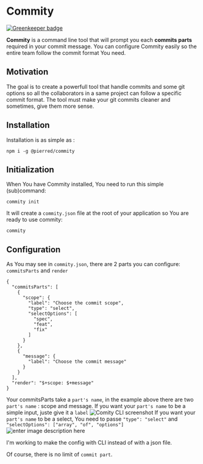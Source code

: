 # Commity

[![Greenkeeper badge](https://badges.greenkeeper.io/PierreDemailly/commity.svg)](https://greenkeeper.io/)

**Commity** is a command line tool that will prompt you each **commits parts** required in your commit message.
You can configure Commity easily so the entire team follow the commit format You need.

## Motivation

The goal is to create a powerfull tool that handle commits and some git options so all the collaborators in a same project can follow a specific commit format. The tool must make your git commits cleaner and sometimes, give them more sense.

## Installation
Installation is as simple as :

    npm i -g @pierred/commity

## Initialization
When You have Commity installed, You need to run this simple (sub)command:

    commity init
It will create a `commity.json` file at the root of your application so You are ready to use commity:

    commity

## Configuration
As You may see in `commity.json`, there are 2 parts you can configure: `commitsParts` and `render`

    {
      "commitsParts": [
        {
          "scope": {
            "label": "Choose the commit scope",
            "type": "select",
            "selectOptions": [
              "spec",
              "feat",
              "fix"
            ]
          }
        },
        {
          "message": {
            "label": "Choose the commit message"
          }
        }
      ],
      "render": "$+scope: $+message"
    }  

Your commitsParts take a `part's name`, in the example above there are two `part's name` : scope and message.
If you want your `part's name` to be a simple input, juste give it a `label`
![Comity CLI screenshot](https://i.ibb.co/br60mqX/Capture-d-e-cran-2019-12-03-a-19-26-43.png)
If you want your `part's name` to be a select, You need to passe `"type": "select"` and `"selectOptions": ["array", "of", "options"]` 
![enter image description here](https://i.ibb.co/LgY9dR8/Capture-d-e-cran-2019-12-03-a-19-29-57.png)

I'm working to make the config with CLI instead of with a json file.

Of course, there is no limit of `commit part`.
